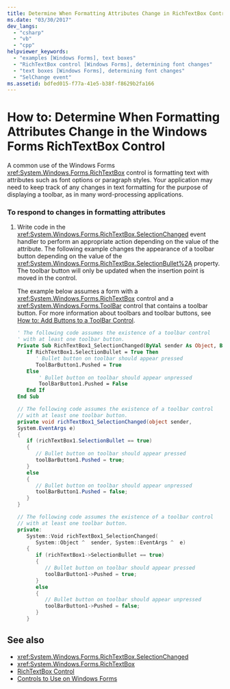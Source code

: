 ```yaml
---
title: Determine When Formatting Attributes Change in RichTextBox Control
ms.date: "03/30/2017"
dev_langs: 
  - "csharp"
  - "vb"
  - "cpp"
helpviewer_keywords: 
  - "examples [Windows Forms], text boxes"
  - "RichTextBox control [Windows Forms], determining font changes"
  - "text boxes [Windows Forms], determining font changes"
  - "SelChange event"
ms.assetid: bdfed015-f77a-41e5-b38f-f8629b2fa166
---
```

# How to: Determine When Formatting Attributes Change in the Windows Forms RichTextBox Control
A common use of the Windows Forms <xref:System.Windows.Forms.RichTextBox> control is formatting text with attributes such as font options or paragraph styles. Your application may need to keep track of any changes in text formatting for the purpose of displaying a toolbar, as in many word-processing applications.  
  
### To respond to changes in formatting attributes  
  
1. Write code in the <xref:System.Windows.Forms.RichTextBox.SelectionChanged> event handler to perform an appropriate action depending on the value of the attribute. The following example changes the appearance of a toolbar button depending on the value of the <xref:System.Windows.Forms.RichTextBox.SelectionBullet%2A> property. The toolbar button will only be updated when the insertion point is moved in the control.  
  
     The example below assumes a form with a <xref:System.Windows.Forms.RichTextBox> control and a <xref:System.Windows.Forms.ToolBar> control that contains a toolbar button. For more information about toolbars and toolbar buttons, see [How to: Add Buttons to a ToolBar Control](how-to-add-buttons-to-a-toolbar-control.md).  
  
    ```vb  
    ' The following code assumes the existence of a toolbar control  
    ' with at least one toolbar button.  
    Private Sub RichTextBox1_SelectionChanged(ByVal sender As Object, ByVal e As System.EventArgs) Handles RichTextBox1.SelectionChanged  
       If RichTextBox1.SelectionBullet = True Then  
          ' Bullet button on toolbar should appear pressed  
          ToolBarButton1.Pushed = True  
       Else  
           ' Bullet button on toolbar should appear unpressed  
           ToolBarButton1.Pushed = False  
       End If  
    End Sub  
    ```  
  
    ```csharp  
    // The following code assumes the existence of a toolbar control  
    // with at least one toolbar button.  
    private void richTextBox1_SelectionChanged(object sender,  
    System.EventArgs e)  
    {  
       if (richTextBox1.SelectionBullet == true)
       {  
          // Bullet button on toolbar should appear pressed  
          toolBarButton1.Pushed = true;  
       }  
       else
       {  
          // Bullet button on toolbar should appear unpressed  
          toolBarButton1.Pushed = false;  
       }  
    }  
    ```  
  
    ```cpp  
    // The following code assumes the existence of a toolbar control  
    // with at least one toolbar button.  
    private:  
       System::Void richTextBox1_SelectionChanged(  
          System::Object ^  sender, System::EventArgs ^  e)  
       {  
          if (richTextBox1->SelectionBullet == true)  
          {  
             // Bullet button on toolbar should appear pressed  
             toolBarButton1->Pushed = true;  
          }  
          else  
          {  
             // Bullet button on toolbar should appear unpressed  
             toolBarButton1->Pushed = false;  
          }  
       }  
    ```  
  
## See also

- <xref:System.Windows.Forms.RichTextBox.SelectionChanged>
- <xref:System.Windows.Forms.RichTextBox>
- [RichTextBox Control](richtextbox-control-windows-forms.md)
- [Controls to Use on Windows Forms](controls-to-use-on-windows-forms.md)
